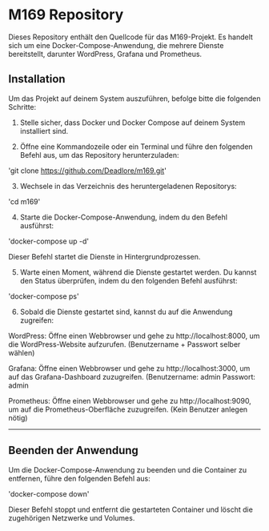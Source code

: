 # M169 Repository

Dieses Repository enthält den Quellcode für das M169-Projekt. Es handelt sich um eine Docker-Compose-Anwendung, die mehrere Dienste bereitstellt, darunter WordPress, Grafana und Prometheus.

## Installation

Um das Projekt auf deinem System auszuführen, befolge bitte die folgenden Schritte:

1. Stelle sicher, dass Docker und Docker Compose auf deinem System installiert sind.

2. Öffne eine Kommandozeile oder ein Terminal und führe den folgenden Befehl aus, um das Repository herunterzuladen:
   
  'git clone https://github.com/Deadlore/m169.git'
   
3. Wechsele in das Verzeichnis des heruntergeladenen Repositorys:
   
  'cd m169'

4. Starte die Docker-Compose-Anwendung, indem du den Befehl ausführst:
   
  'docker-compose up -d'
  
Dieser Befehl startet die Dienste in Hintergrundprozessen.

5. Warte einen Moment, während die Dienste gestartet werden. Du kannst den Status überprüfen, indem du den folgenden Befehl ausführst:

  'docker-compose ps'

6. Sobald die Dienste gestartet sind, kannst du auf die Anwendung zugreifen:
   
WordPress: Öffne einen Webbrowser und gehe zu http://localhost:8000, um die WordPress-Website aufzurufen. (Benutzername + Passwort selber wählen)

Grafana: Öffne einen Webbrowser und gehe zu http://localhost:3000, um auf das Grafana-Dashboard zuzugreifen. (Benutzername: admin Passwort: admin

Prometheus: Öffne einen Webbrowser und gehe zu http://localhost:9090, um auf die Prometheus-Oberfläche zuzugreifen. (Kein Benutzer anlegen nötig)

----------------------------------------------------------------------------------------------------------------------------------------------------------------------------------------------------

## Beenden der Anwendung
Um die Docker-Compose-Anwendung zu beenden und die Container zu entfernen, führe den folgenden Befehl aus:

  'docker-compose down'
  
Dieser Befehl stoppt und entfernt die gestarteten Container und löscht die zugehörigen Netzwerke und Volumes.


